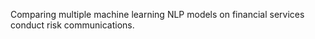  
Comparing multiple machine learning NLP models on financial services conduct risk communications.
